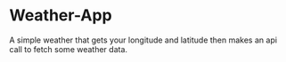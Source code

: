 # Weather-App
A simple weather that gets your longitude and latitude then makes an api call to fetch some weather data.
